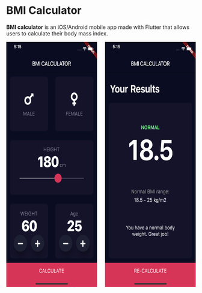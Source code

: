 # BMI Calculator
**BMI calculator** is an iOS/Android mobile app made with Flutter that allows users to calculate their body mass index.

<img src="demo/demo.png" width="630" height="653">